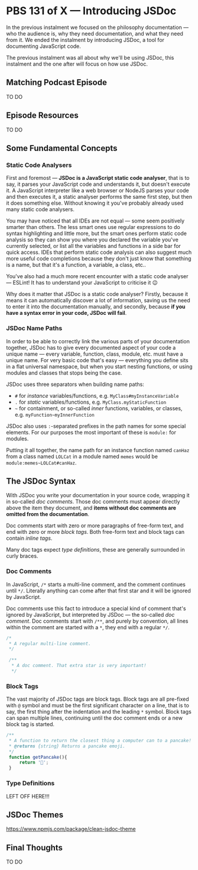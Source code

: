 # PBS 131 of X — Introducing JSDoc

In the previous instalment we focused on the philosophy documentation — who the audience is, why they need documentation, and what they need from it. We ended the instalment by introducing JSDoc, a tool for documenting JavaScript code.

The previous instalment was all about why we'll be using JSDoc, this instalment and the one after will focus on how use JSDoc.

## Matching Podcast Episode

TO DO

## Episode Resources

TO DO

## Some Fundamental Concepts

### Static Code Analysers

First and foremost — **JSDoc is a JavaScript static code analyser**, that is to say, it parses your JavaScript code and understands it, but doesn't execute it. A JavaScript interpreter like a web browser or NodeJS parses your code and then executes it, a static analyser performs the same first step, but then it does something else. Without knowing it you've probably already used many static code analysers.

You may have noticed that all IDEs are not equal — some seem positively smarter than others. The less smart ones use regular expressions to do syntax highlighting and little more, but the smart ones perform static code analysis so they can show you where you declared the variable you've currently selected, or list all the variables and functions in a side bar for quick access. IDEs that perform static code analysis can also suggest much more useful code completions because they don't just know that something is a name, but that it's a function, a variable, a class, etc..

You've also had a much more recent encounter with a static code analyser — ESLint! It has to understand your JavaScript to criticise it 😉

Why does it matter that JSDoc is a static code analyser? Firstly, because it means it can automatically discover a lot of information, saving us the need to enter it into the documentation manually, and secondly, because **if you have a syntax error in your code, JSDoc will fail**.

### JSDoc Name Paths

In order to be able to correctly link the various parts of your documentation together, JSDoc has to give every documented aspect of your code a unique name — every variable, function, class, module, etc. must have a unique name. For very basic code that's easy — everything you define sits in a flat universal namespace, but when you start nesting functions, or using modules and classes that stops being the case.

JSDoc uses three separators when building name paths:
* `#` for *instance* variables/functions, e.g. `MyClass#myInstanceVariable`
* `.` for *static* variables/functions, e.g. `MyClass.myStaticFunction`
* `~` for containment, or so-called *inner* functions, variables, or classes, e.g. `myFunction~myInnerFunction`

JSDoc also uses `:`-separated prefixes in the path names for some special elements. For our purposes the  most important of these is `module:` for modules.

Putting it all together, the name path for an instance function named `canHaz` from a class named `LOLCat` in a module named `memes` would be `module:memes~LOLCat#canHaz`.

## The JSDoc Syntax

With JSDoc you write your documentation in your source code, wrapping it in so-called *doc comments*. Those doc comments must appear directly above the item they document, and **items without doc comments are omitted from the documentation**.

Doc comments start with zero or more paragraphs of free-form text, and end with zero or more *block tags*. Both free-form text and block tags can contain *inline tags*.

Many doc tags expect *type definitions*, these are generally surrounded in curly braces.

### Doc Comments

In JavaScript, `/*` starts a multi-line comment, and the comment continues until `*/`. Literally anything can come after that first star and it will be ignored by JavaScript.

Doc comments use this fact to introduce a special kind of comment that's ignored by JavaScript, but interpreted by JSDoc — the so-called *doc comment*. Doc comments start with `/**`, and purely by convention, all lines within the comment are started with a `*`, they end with a regular `*/`.

```js
/*
 * A regular multi-line comment.
 */
 
 /**
  * A doc comment. That extra star is very important!
  */
```

### Block Tags

The vast majority of JSDoc tags are block tags. Block tags are all pre-fixed with `@` symbol and must be the first significant character on a line, that is to say, the first thing after the indentation and the leading `*` symbol. Block tags can span multiple lines, continuing until the doc comment ends or a new block tag is started.

```js
/**
 * A function to return the closest thing a computer can to a pancake!
 * @returns {string} Returns a pancake emoji.
 */
 function getPancake(){
     return '🥞';
 }
```

### Type Definitions

LEFT OFF HERE!!!





## JSDoc Themes

https://www.npmjs.com/package/clean-jsdoc-theme

## Final Thoughts

TO DO